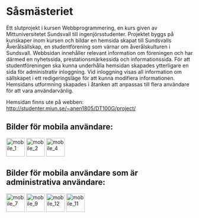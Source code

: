 # Såsmästeriet
Ett slutprojekt i kursen Webbprogrammering, en kurs given av Mittuniversitetet Sundsvall till
ingenjörsstudenter. Projektet byggs på kunskaper inom kursen och bildar en hemsida skapat
till Sundsvalls Åverålsällskap, en studentförening som värnar om åverålskulturen i Sundsvall.
Webbsidan innehåller relevant information om föreningen och har därmed en nyhetssida,
prestationsmärkessida och informationssida. För att studentföreningen ska kunna underhålla
hemsidan skapades ytterligare en sida för administrativ inloggning. Vid inloggning visas all
information om sällskapet i ett redigeringsläge för att kunna modifiera informationen.
Hemsidans utformning skapades i åtanken att anpassas till flera användare för att vara
användarvänlig.

Hemsidan finns ute på webben:
http://studenter.miun.se/~anen1805/DT100G/project/

## Bilder för mobila användare:
<img width="50" alt="mobile_1" src="https://user-images.githubusercontent.com/78786414/161783048-d9de39c8-7e76-4efb-a5cd-96c6cce7ee15.png">
<img width="50" alt="mobile_2" src="https://user-images.githubusercontent.com/78786414/161783066-25b92a93-c803-4cea-b8c5-8d38acb5ff9c.png">
<img width="50" alt="mobile_4" src="https://user-images.githubusercontent.com/78786414/161783083-ad2d090e-55e0-4dbf-bdfa-0ab61c5a31e7.png">

## Bilder för mobila användare som är administrativa användare:
<img width="50" alt="mobile_7" src="https://user-images.githubusercontent.com/78786414/161783264-6137f8bf-a3b6-4264-a26a-18b8deed0fee.png">
<img width="50" alt="mobile_9" src="https://user-images.githubusercontent.com/78786414/161783291-54c386ac-6e9b-4971-a35c-26191d32882e.png">
<img width="50" alt="mobile_12" src="https://user-images.githubusercontent.com/78786414/161783321-de92e65f-7908-467b-805d-741fa82f9e58.png">
<img width="50" alt="mobile_11" src="https://user-images.githubusercontent.com/78786414/161783340-f535196d-adb3-4674-93ed-4388ceaf7858.png">
